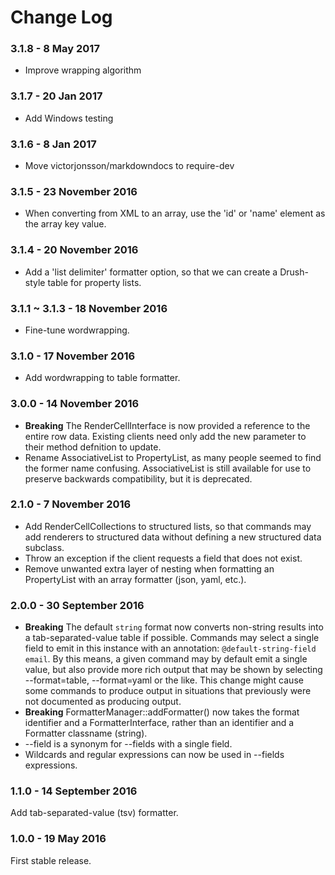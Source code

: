 # Change Log

### 3.1.8 - 8 May 2017

- Improve wrapping algorithm

### 3.1.7 - 20 Jan 2017

- Add Windows testing

### 3.1.6 - 8 Jan 2017

- Move victorjonsson/markdowndocs to require-dev

### 3.1.5 - 23 November 2016

- When converting from XML to an array, use the 'id' or 'name' element as the array key value.

### 3.1.4 - 20 November 2016

- Add a 'list delimiter' formatter option, so that we can create a Drush-style table for property lists.

### 3.1.1 ~ 3.1.3 - 18 November 2016

- Fine-tune wordwrapping.

### 3.1.0 - 17 November 2016

- Add wordwrapping to table formatter.

### 3.0.0 - 14 November 2016

- **Breaking** The RenderCellInterface is now provided a reference to the entire row data. Existing clients need only add the new parameter to their method defnition to update.
- Rename AssociativeList to PropertyList, as many people seemed to find the former name confusing. AssociativeList is still available for use to preserve backwards compatibility, but it is deprecated.


### 2.1.0 - 7 November 2016

- Add RenderCellCollections to structured lists, so that commands may add renderers to structured data without defining a new structured data subclass.
- Throw an exception if the client requests a field that does not exist.
- Remove unwanted extra layer of nesting when formatting an PropertyList with an array formatter (json, yaml, etc.).


### 2.0.0 - 30 September 2016

- **Breaking** The default `string` format now converts non-string results into a tab-separated-value table if possible.  Commands may select a single field to emit in this instance with an annotation: `@default-string-field email`.  By this means, a given command may by default emit a single value, but also provide more rich output that may be shown by selecting --format=table, --format=yaml or the like.  This change might cause some commands to produce output in situations that previously were not documented as producing output.
- **Breaking** FormatterManager::addFormatter() now takes the format identifier and a FormatterInterface, rather than an identifier and a Formatter classname (string).
- --field is a synonym for --fields with a single field.
- Wildcards and regular expressions can now be used in --fields expressions.


### 1.1.0 - 14 September 2016

Add tab-separated-value (tsv) formatter.


### 1.0.0 - 19 May 2016

First stable release.
